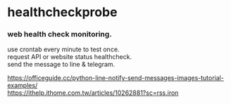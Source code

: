 # healthcheckprobe

### web health check monitoring.

use crontab every minute to test once.  
request API or website status healthcheck.  
send the message to line & telegram.  


https://officeguide.cc/python-line-notify-send-messages-images-tutorial-examples/  
https://ithelp.ithome.com.tw/articles/10262881?sc=rss.iron
